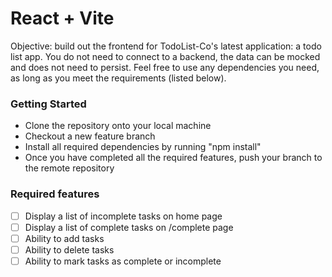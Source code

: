 # React + Vite

Objective: build out the frontend for TodoList-Co's latest application: a todo list app. You do not need to connect to a backend, the data can be mocked and does not need to persist. Feel free to use any dependencies you need, as long as you meet the requirements (listed below).

### Getting Started

-   Clone the repository onto your local machine
-   Checkout a new feature branch
-   Install all required dependencies by running "npm install"
-   Once you have completed all the required features, push your branch to the remote repository

### Required features

-   [ ] Display a list of incomplete tasks on home page
-   [ ] Display a list of complete tasks on /complete page
-   [ ] Ability to add tasks
-   [ ] Ability to delete tasks
-   [ ] Ability to mark tasks as complete or incomplete
